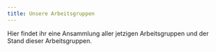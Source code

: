 ```yaml
---
title: Unsere Arbeitsgruppen
---
```

Hier findet ihr eine Ansammlung aller jetzigen Arbeitsgruppen und der Stand dieser Arbeitsgruppen.